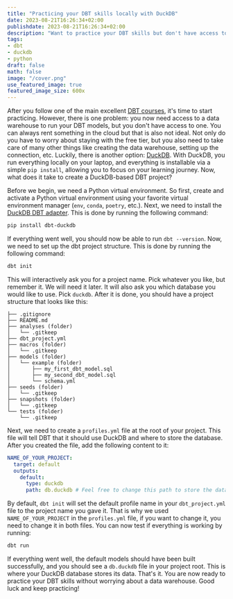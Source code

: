 ```yaml
---
title: "Practicing your DBT skills locally with DuckDB"
date: 2023-08-21T16:26:34+02:00
publishdate: 2023-08-21T16:26:34+02:00
description: "Want to practice your DBT skills but don't have access to a data warehouse? In this post, I will show you how to run DBT without the for a cloud based data warehouse."
tags:
- dbt
- duckdb
- python
draft: false
math: false
image: "/cover.png"
use_featured_image: true
featured_image_size: 600x
---
```


After you follow one of the main excellent [DBT courses](https://courses.getdbt.com), it's time to start practicing.
However, there is one problem: you now need access to a data warehouse to run your DBT models, but you don't have access to one.
You can always rent something in the cloud but that is also not ideal.
Not only do you have to worry about staying with the free tier, but you also need to take care of many other things like creating the data warehouse, setting up the connection, etc.
Luckily, there is another option: [DuckDB](https://duckdb.org/).
With DuckDB, you run everything locally on your laptop, and everything is installable via a simple `pip install`, allowing you to focus on your learning journey.
Now, what does it take to create a DuckDB-based DBT project?

Before we begin, we need a Python virtual environment.
So first, create and activate a Python virtual environment using your favorite virtual environment manager (`env`, `conda`, `poetry`, etc.).
Next, we need to install the [DuckDB DBT adapter](https://github.com/duckdb/dbt-duckdb).
This is done by running the following command:

```bash
pip install dbt-duckdb
```

If everything went well, you should now be able to run `dbt --version`.
Now, we need to set up the dbt project structure.
This is done by running the following command:

```bash
dbt init
```

This will interactively ask you for a project name. Pick whatever you like, but remember it.
We will need it later.
It will also ask you which database you would like to use.
Pick `duckdb`.
After it is done, you should have a project structure that looks like this:

```text
├── .gitignore
├── README.md
├── analyses (folder)
│   └── .gitkeep
├── dbt_project.yml
├── macros (folder)
│   └── .gitkeep
├── models (folder)
│   └── example (folder)
│       ├── my_first_dbt_model.sql
│       ├── my_second_dbt_model.sql
│       └── schema.yml
├── seeds (folder)
│   └── .gitkeep
├── snapshots (folder)
│   └── .gitkeep
└── tests (folder)
    └── .gitkeep
```

Next, we need to create a `profiles.yml` file at the root of your project.
This file will tell DBT that it should use DuckDB and where to store the database.
After you created the file, add the following content to it:

```yaml
NAME_OF_YOUR_PROJECT:
  target: default
  outputs:
    default:
      type: duckdb
      path: db.duckdb # Feel free to change this path to store the database somewhere else
```

By default, `dbt init` will set the default profile name in your `dbt_project.yml` file to the project name you gave it.
That is why we used `NAME_OF_YOUR_PROJECT` in the `profiles.yml` file, if you want to change it, you need to change it in both files.
You can now test if everything is working by running:

```bash
dbt run
```

If everything went well, the default models should have been built successfully, and you should see a `db.duckdb` file in your project root.
This is where your DuckDB database stores its data.
That's it. You are now ready to practice your DBT skills without worrying about a data warehouse.
Good luck and keep practicing!
